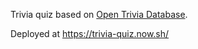Trivia quiz based on [Open Trivia Database](https://opentdb.com/).

Deployed at https://trivia-quiz.now.sh/